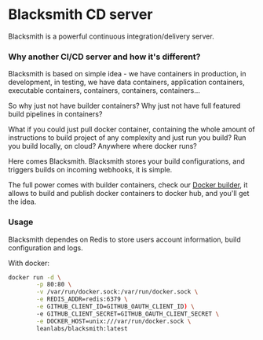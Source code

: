 # Blacksmith CD server

Blacksmith is a powerful continuous integration/delivery server.

### Why another CI/CD server and how it's different?

Blacksmith is based on simple idea - we have containers in production, in development, in testing,
we have data containers, application containers, executable containers, containers, containers, containers...

So why just not have builder containers? Why just not have full featured build pipelines in containers?

What if you could just pull docker container, containing the whole amount of instructions to build project of
any complexity and just run you build? Run you build locally, on cloud? Anywhere where docker runs?

Here comes Blacksmith. Blacksmith stores your build configurations, and triggers builds on incoming webhooks,
it is simple.

The full power comes with builder containers, check our [Docker builder](https://github.com/vasiliy-t/blacksmith-docker-builder),
it allows to build and publish docker containers to docker hub, and you'll get the idea.

### Usage

Blacksmith dependes on Redis to store users account information, build configuration and logs.

With docker:

```bash
docker run -d \
		-p 80:80 \
		-v /var/run/docker.sock:/var/run/docker.sock \
		-e REDIS_ADDR=redis:6379 \
		-e GITHUB_CLIENT_ID=GITHUB_OAUTH_CLIENT_ID) \
		-e GITHUB_CLIENT_SECRET=GITHUB_OAUTH_CLIENT_SECRET \
		-e DOCKER_HOST=unix:///var/run/docker.sock \
		leanlabs/blacksmith:latest
```
